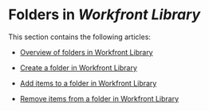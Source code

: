 

# Folders in *Workfront Library*

This section contains the following articles:

* [Overview of folders in Workfront Library](../../../workfront-library/content-management/folders/folders-overview-library.md) 
* [Create a folder in Workfront Library](../../../workfront-library/content-management/folders/create-a-folder-library.md) 
* [Add items to a folder in Workfront Library](../../../workfront-library/content-management/folders/add-items-to-a-folder-library.md)

  <!--
  <li data-mc-conditions="QuicksilverOrClassic.Draft mode"><a href="../../../workfront-library/content-management/folders/remove-items-from-a-folder.md" class="MCXref xref" xrefformat="{para}">Remove items from a folder in Workfront Library</a> </li>
  -->

* [Remove items from a folder in Workfront Library](../../../workfront-library/content-management/folders/remove-items-from-a-folder.md)

